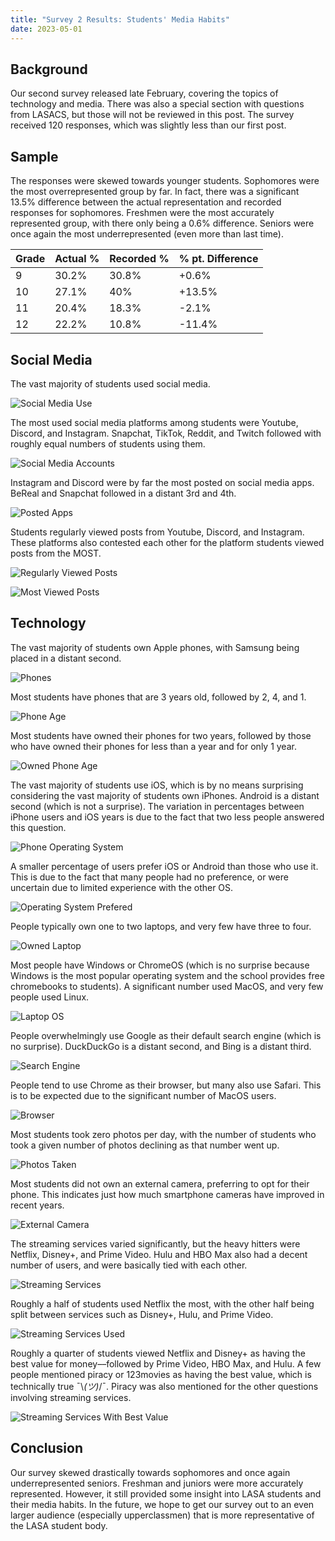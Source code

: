 ```yaml
---
title: "Survey 2 Results: Students' Media Habits"
date: 2023-05-01
---
```


## Background

Our second survey released late February, covering the topics of technology and media. There was also a special section with questions from LASACS, but those will not be reviewed in this post. The survey received 120 responses, which was slightly less than our first post.

## Sample

The responses were skewed towards younger students. Sophomores were the most overrepresented group by far. In fact, there was a significant 13.5% difference between the actual representation and recorded responses for sophomores. Freshmen were the most accurately represented group, with there only being a 0.6% difference. Seniors were once again the most underrepresented (even more than last time).

| Grade         | Actual % | Recorded % | % pt. Difference |
|---------------|----------|------------|------------------|
| 9             | 30.2%    | 30.8%      | +0.6%            |
| 10            | 27.1%    | 40%        | +13.5%           |
| 11            | 20.4%    | 18.3%      | -2.1%            |
| 12            | 22.2%    | 10.8%      | -11.4%           |

## Social Media

The vast majority of students used social media.

![Social Media Use](1.png)

The most used social media platforms among students were Youtube, Discord, and Instagram. Snapchat, TikTok, Reddit, and Twitch followed with roughly equal numbers of students using them.

![Social Media Accounts](2.png)

Instagram and Discord were by far the most posted on social media apps. BeReal and Snapchat followed in a distant 3rd and 4th.

![Posted Apps](3.png)

Students regularly viewed posts from Youtube, Discord, and Instagram. These platforms also contested each other for the platform students viewed posts from the MOST.

![Regularly Viewed Posts](4.png)

![Most Viewed Posts](5.png)

## Technology

The vast majority of students own Apple phones, with Samsung being placed in a distant second.

![Phones](6.png)

Most students have phones that are 3 years old, followed by 2, 4, and 1.

![Phone Age](7.png)

Most students have owned their phones for two years, followed by those who have owned their phones for less than a year and for only 1 year.

![Owned Phone Age](8.png)

The vast majority of students use iOS, which is by no means surprising considering the vast majority of students own iPhones. Android is a distant second (which is not a surprise). The variation in percentages between iPhone users and iOS years is due to the fact that two less people answered this question.

![Phone Operating System](9.png)

A smaller percentage of users prefer iOS or Android than those who use it. This is due to the fact that many people had no preference, or were uncertain due to limited experience with the other OS.

![Operating System Prefered](10.png)

People typically own one to two laptops, and very few have three to four.

![Owned Laptop](11.png)

Most people have Windows or ChromeOS (which is no surprise because Windows is the most popular operating system and the school provides free chromebooks to students). A significant number used MacOS, and very few people used Linux.

![Laptop OS](12.png)

People overwhelmingly use Google as their default search engine (which is no surprise). DuckDuckGo is a distant second, and Bing is a distant third.

![Search Engine](13.png)

People tend to use Chrome as their browser, but many also use Safari. This is to be expected due to the significant number of MacOS users.

![Browser](14.png)

Most students took zero photos per day, with the number of students who took a given number of photos declining as that number went up.

![Photos Taken](15.png)

Most students did not own an external camera, preferring to opt for their phone. This indicates just how much smartphone cameras have improved in recent years.

![External Camera](16.png)

The streaming services varied significantly, but the heavy hitters were Netflix, Disney+, and Prime Video. Hulu and HBO Max also had a decent number of users, and were basically tied with each other.

![Streaming Services](17.png)

Roughly a half of students used Netflix the most, with the other half being split between services such as Disney+, Hulu, and Prime Video.

![Streaming Services Used](18.png)

Roughly a quarter of students viewed Netflix and Disney+ as having the best value for money––followed by Prime Video, HBO Max, and Hulu. A few people mentioned piracy or 123movies as having the best value, which is technically true ¯\\_(ツ)_/¯. Piracy was also mentioned for the other questions involving streaming services.

![Streaming Services With Best Value](19.png)

## Conclusion

Our survey skewed drastically towards sophomores and once again underrepresented seniors. Freshman and juniors were more accurately represented. However, it still provided some insight into LASA students and their media habits. In the future, we hope to get our survey out to an even larger audience (especially upperclassmen) that is more representative of the LASA student body.
